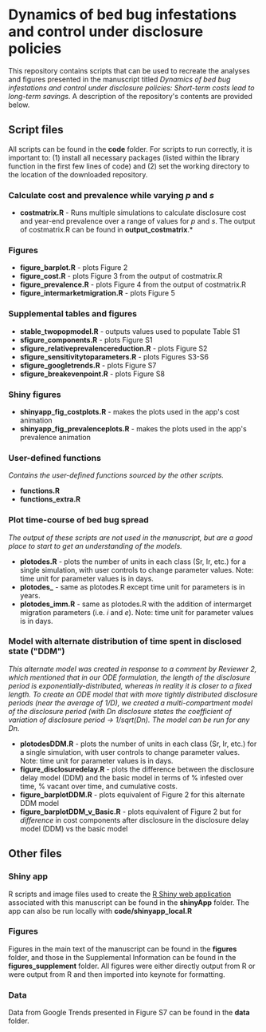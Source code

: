 # Dynamics of bed bug infestations and control under disclosure policies

This repository contains scripts that can be used to recreate the analyses and figures presented in the manuscript titled *Dynamics of bed bug infestations and control under disclosure policies: Short-term costs lead to long-term savings*. A description of the repository's contents are provided below.

## Script files

All scripts can be found in the **code** folder. For scripts to run correctly, it is important to: (1) install all necessary packages (listed within the library function in the first few lines of code) and (2) set the working directory to the location of the downloaded repository.

### Calculate cost and prevalence while varying *p* and *s*
- **costmatrix.R** - Runs multiple simulations to calculate disclosure cost and year-end prevalence over a range of values for *p* and *s*. The output of costmatrix.R can be found in **output_costmatrix**.*

### Figures
- **figure_barplot.R** - plots Figure 2
- **figure_cost.R** - plots Figure 3 from the output of costmatrix.R
- **figure_prevalence.R** - plots Figure 4 from the output of costmatrix.R
- **figure_intermarketmigration.R** - plots Figure 5

### Supplemental tables and figures
- **stable_twopopmodel.R** - outputs values used to populate Table S1
- **sfigure_components.R** - plots Figure S1
- **sfigure_relativeprevalencereduction.R** - plots Figure S2
- **sfigure_sensitivitytoparameters.R** - plots Figures S3-S6
- **sfigure_googletrends.R** - plots Figure S7
- **sfigure_breakevenpoint.R** - plots Figure S8

### Shiny figures
- **shinyapp_fig_costplots.R** - makes the plots used in the app's cost animation 
- **shinyapp_fig_prevalenceplots.R** - makes the plots used in the app's prevalence animation

### User-defined functions
*Contains the user-defined functions sourced by the other scripts.*
- **functions.R** 
- **functions_extra.R** 

### Plot time-course of bed bug spread
*The output of these scripts are not used in the manuscript, but are a good place to start to get an understanding of the models.*
- **plotodes.R** - plots the number of units in each class (Sr, Ir, etc.) for a single simulation, with user controls to change parameter values. Note: time unit for parameter values is in days.
- **plotodes_** - same as plotodes.R except time unit for parameters is in years.
- **plotodes_imm.R** - same as plotodes.R with the addition of intermarget migration parameters (i.e. *i* and *e*). Note: time unit for parameter values is in days.

### Model with alternate distribution of time spent in disclosed state ("DDM")
*This alternate model was created in response to a comment by Reviewer 2, which mentioned that in our ODE formulation, the length of the disclosure period is exponentially-distributed, whereas in reality it is closer to a fixed length. To create an ODE model that with more tightly distributed disclosure periods (near the average of 1/D), we created a multi-compartment model of the disclosure period (with Dn disclosure states the coefficient of variation of disclosure period -> 1/sqrt(Dn). The model can be run for any Dn.*
- **plotodesDDM.R** - plots the number of units in each class (Sr, Ir, etc.) for a single simulation, with user controls to change parameter values. Note: time unit for parameter values is in days.
- **figure_disclosuredelay.R** - plots the difference between the disclosure delay model (DDM) and the basic model in terms of % infested over time, % vacant over time, and cumulative costs. 
- **figure_barplotDDM.R** - plots equivalent of Figure 2 for this alternate DDM model
- **figure_barplotDDM_v_Basic.R** - plots equivalent of Figure 2 but for *difference* in cost components after disclosure in the disclosure delay model (DDM) vs the basic model


## Other files

### Shiny app
R scripts and image files used to create the [R Shiny web application](https://bedbugdisclosure.shinyapps.io/shinyapp/ "R Shiny | Modeling Bed Bug Disclosure")
associated with this manuscript can be found in the **shinyApp** folder. The app can also be run locally with **code/shinyapp_local.R**

### Figures
Figures in the main text of the manuscript can be found in the **figures** folder, and those in the Supplemental Information can be found in the **figures_supplement** folder. All figures were either directly output from R or were output from R and then imported into keynote for formatting.

### Data
Data from Google Trends presented in Figure S7 can be found in the **data** folder.
